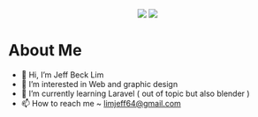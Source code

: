 <div id="header" align="center">
  <img src="https://bestanimations.com/media/knights-rpg/1157056055knight-pixel-art.gif" style="max-width: 50px;"/>
  <img src="https://i.giphy.com/media/1wmdI5Nk5MjD0XIwdy/giphy.webp" style="max-width: 50px;"/>
</div>

 
 # About Me
 
- 👋 Hi, I’m Jeff Beck Lim
- 👀 I’m interested in Web and graphic design
- 🌱 I’m currently learning Laravel ( out of topic but also blender ) 
- 📫 How to reach me ~ limjeff64@gmail.com

<!---
JeffBeckLim/JeffBeckLim is a ✨ special ✨ repository because its `README.md` (this file) appears on your GitHub profile.
You can click the Preview link to take a look at your changes.
--->
